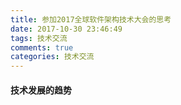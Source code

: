 ```yaml
---
title: 参加2017全球软件架构技术大会的思考
date: 2017-10-30 23:46:49
tags: 技术交流
comments: true
categories: 技术交流
---
```


####  技术发展的趋势